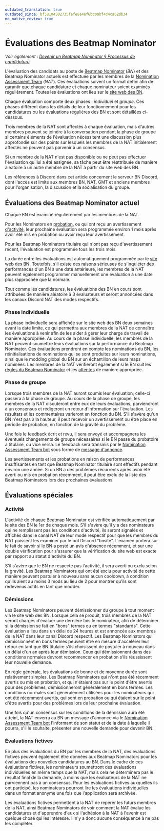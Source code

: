 ```yaml
---
outdated_translation: true
outdated_since: bf58104502735fefe8e4ef6bc09bf4d4ca62db34
no_native_review: true
---
```


# Évaluations des Beatmap Nominator

*Voir également : [Devenir un Beatmap Nominator § Processus de candidature](/wiki/People/Beatmap_Nominators/Becoming_a_Beatmap_Nominator#processus-de-candidature)*

L'évaluation des candidats au poste de [Beatmap Nominator](/wiki/People/Beatmap_Nominators) (*BN*) et des Beatmap Nominator actuels est effectuée par les membres de la [Nomination Assessment Team](/wiki/People/Nomination_Assessment_Team) (*NAT*). Ces évaluations suivent un format défini afin de garantir que chaque candidature et chaque nominateur soient examinés régulièrement. Toutes les évaluations ont lieu sur le [site web des BN](https://bn.mappersguild.com/).

Chaque évaluation comporte deux phases : *individuel* et *groupe*. Ces phases diffèrent dans les détails de leur fonctionnement pour les candidatures ou les évaluations régulières des BN et sont détaillées ci-dessous.

Trois membres de la NAT sont affectés à chaque évaluation, mais d'autres membres peuvent se joindre à la conversation pendant la phase de groupe si certains éléments de l'évaluation nécessitent une discussion plus approfondie sur des points sur lesquels les membres de la NAT initialement affectés ne peuvent pas parvenir à un consensus.

Si un membre de la NAT n'est pas disponible ou ne peut pas effectuer l'évaluation qui lui a été assignée, sa tâche peut être réattribuée de manière aléatoire à un autre membre de la NAT à partir du site web des BN.

Les références à Discord dans cet article concernent le serveur BN Discord, dont l'accès est limité aux membres BN, NAT, GMT et anciens membres pour l'organisation, la discussion et la socialisation du groupe.

## Évaluations des Beatmap Nominator actuel

Chaque BN est examiné régulièrement par les membres de la NAT.

Pour les Nominators en [probation](/wiki/People/Beatmap_Nominators#beatmap-nominators-probatoire), ou qui ont reçu un avertissement [d'activité](/wiki/People/Beatmap_Nominators/Rules#activité), leur prochaine évaluation sera programmée environ 1 mois après avoir été mis en probation ou avoir reçu leur avertissement.

Pour les Beatmap Nominators titulaire qui n'ont pas reçu d'avertissement récent, l'évaluation est programmée tous les trois mois.

La durée entre les évaluations est automatiquement programmée par le [site web des BN](https://bn.mappersguild.com/). Toutefois, s'il existe des raisons sérieuses de s'inquiéter des performances d'un BN à une date antérieure, les membres de la NAT peuvent également programmer manuellement une évaluation à une date plus rapprochée que la normale.

Tout comme les candidatures, les évaluations des BN en cours sont attribuées de manière aléatoire à 3 évaluateurs et seront annoncées dans les canaux Discord NAT des modes respectifs.

### Phase individuelle

La phase individuelle sera affichée sur le site web des BN deux semaines avant la date limite, ce qui permettra aux membres de la NAT de connaître les évaluations à venir afin de les aider à gérer leur charge de travail de manière appropriée. Au cours de la phase individuelle, les membres de la NAT peuvent soumettre leurs évaluations sur la performance du Beatmap Nominator. Ces évaluations prendront en compte les nominations du BN, les réinitialisations de nominations qui se sont produites sur leurs nominations, ainsi que le modding global du BN sur un échantillon de leurs maps nominées. Les membres de la NAT vérifieront également si le BN suit les [règles du Beatmap Nominator](/wiki/People/Beatmap_Nominators/Rules) et les [attentes](/wiki/People/Beatmap_Nominators/Expectations) de manière appropriée.

### Phase de groupe

Lorsque trois membres de la NAT auront soumis leur évaluation, celle-ci passera à la phase de groupe. Au cours de la phase de groupe, les membres de la NAT discuteront entre eux de leurs évaluations, parviendront à un consensus et rédigeront un retour d'information sur l'évaluation. Les résultats et les commentaires varieront en fonction du BN. S'il s'avère qu'un BN n'est pas à la hauteur, il peut recevoir un avertissement ou être placé en période de probation, en fonction de la gravité du problème.

Une fois le feedback écrit et revu, il sera envoyé et accompagnera les éventuels changements de groupe nécessaires si le BN passe du probatoire à titulaire, ou vice versa. Le feedback sera transmis par le [Nomination Assessment Team bot](https://osu.ppy.sh/users/6616586) sous forme de [message d'annonce](/wiki/Announcement_messages).

Les avertissements et les probations en raison de performances insuffisantes en tant que Beatmap Nominator titulaire sont effectifs pendant environ une année. Si un BN a des problèmes récurrents après avoir été averti ou mis en probation récemment, il peut être exclu de la liste des Beatmap Nominators lors des prochaines évaluations.

## Évaluations spéciales

### Activité

L'activité de chaque Beatmap Nominator est vérifiée automatiquement par le site des BN le 1er de chaque mois. S'il s'avère qu'il y a des nominateurs qui ne remplissent pas les conditions d'activité, ils seront signalés et affichés dans le canal NAT de leur mode respectif pour que les membres du NAT puissent les examiner par le bot Discord "bnsite". L'examen portera sur le fait de savoir si le BN a posté un avis d'absence récemment, et sur une double vérification pour s'assurer que la vérification du site web est exacte par rapport au statut d'activité du BN.

S'il s'avère que le BN ne respecte pas l'activité, il sera averti ou exclu selon la gravité. Les Beatmap Nominators qui ont été exclu pour activité de cette manière peuvent postuler à nouveau sans aucun cooldown, à condition qu'ils aient au moins 3 mods au lieu de 2 pour montrer qu'ils sont redevenus actifs en tant que modder.

### Démissions

Les Beatmap Nominators peuvent démissionner du groupe à tout moment via le site web des BN. Lorsque cela se produit, trois membres de la NAT seront chargés d'évaluer une dernière fois le nominateur, afin de déterminer si la démission se fait en "bons" termes ou en termes "standards". Cette évaluation a lieu dans un délai de 24 heures et est annoncée aux membres de la NAT dans leur canal Discord respectif. Les Beatmap Nominators qui démissionnent en bons termes peuvent être en mesure d'accélérer leur retour en tant que BN titulaire s'ils choisissent de postuler à nouveau dans un délai d'un an après leur démission. Ceux qui démissionnent dans des conditions normales devront recommencer en probation s'ils réussissent leur nouvelle demande.

En règle générale, les évaluations de bonne et de moyenne durée sont relativement simples. Les Beatmap Nominators qui n'ont pas été récemment avertis ou mis en probation, et qui n'étaient pas sur le point d'être avertis pour des problèmes, démissionneront généralement en bons termes. Les conditions normales sont généralement utilisées pour les nominateurs qui ont été récemment avertis, qui sont en probation ou qui étaient sur le point d'être avertis pour des problèmes lors de leur prochaine évaluation.

Une fois qu'un consensus sur les conditions de la démission aura été atteint, la NAT enverra au BN un message d'annonce via le [Nomination Assessment Team bot](https://osu.ppy.sh/users/6616586) l'informant de son statut et de la date à laquelle il pourra, s'il le souhaite, présenter une nouvelle demande pour devenir BN.

### Évaluations fictives

En plus des évaluations du BN par les membres de la NAT, des évaluations fictives peuvent également être données aux Beatmap Nominators pour les évaluations des nouvelles candidatures au BN. Dans le cadre de ces évaluations fictives, les nominateurs soumettront des évaluations individuelles en même temps que la NAT, mais cela ne déterminera pas le résultat final de la demande, à moins que les évaluateurs de la NAT ne parviennent pas à un consensus. Pour les évaluations fictives auxquelles ils ont participé, les nominateurs pourront lire les évaluations individuelles dans un format anonyme une fois que l'application sera archivée.

Les évaluations fictives permettent à la NAT de repérer les futurs membres de la NAT, ainsi Beatmap Nominators de voir comment la NAT évalue les candidatures et d'apprendre d'eux si l'adhésion à la NAT à l'avenir est quelque chose qui les intéresse. Il n'y a donc aucune conséquence à ne pas les compléter.
